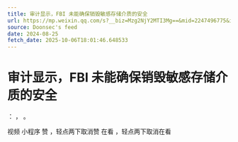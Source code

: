 ```yaml
---
title: 审计显示，FBI 未能确保销毁敏感存储介质的安全
url: https://mp.weixin.qq.com/s?__biz=Mzg2NjY2MTI3Mg==&mid=2247496775&idx=1&sn=fa555210020969467412c654b5e5ff64
source: Doonsec's feed
date: 2024-08-25
fetch_date: 2025-10-06T18:01:46.648533
---
```


# 审计显示，FBI 未能确保销毁敏感存储介质的安全

：
，
。

视频
小程序
赞
，轻点两下取消赞
在看
，轻点两下取消在看
